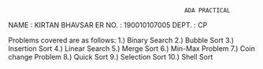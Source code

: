                                                       ADA PRACTICAL

NAME : KIRTAN BHAVSAR
ER NO. : 190010107005
DEPT. : CP                                        
                                        
Problems covered are as follows:
1.) Binary Search
2.) Bubble Sort 
3.) Insertion Sort
4.) Linear Search
5.) Merge Sort
6.) Min-Max Problem
7.) Coin change Problem
8.) Quick Sort
9.) Selection Sort 
10.) Shell Sort
